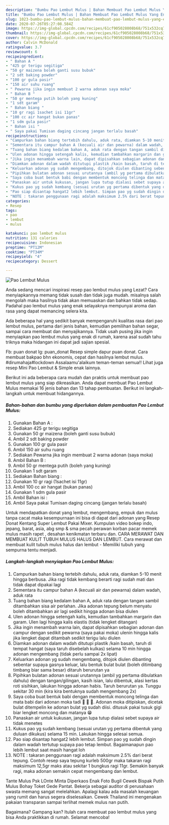 ```yaml
---
description: "Bumbu Pao Lembut Mulus | Bahan Membuat Pao Lembut Mulus Yang Enak dan Simpel"
title: "Bumbu Pao Lembut Mulus | Bahan Membuat Pao Lembut Mulus Yang Enak dan Simpel"
slug: 1023-bumbu-pao-lembut-mulus-bahan-membuat-pao-lembut-mulus-yang-enak-dan-simpel
date: 2020-07-26T05:27:08.584Z
image: https://img-global.cpcdn.com/recipes/61cf905028008b68/751x532cq70/pao-lembut-mulus-foto-resep-utama.jpg
thumbnail: https://img-global.cpcdn.com/recipes/61cf905028008b68/751x532cq70/pao-lembut-mulus-foto-resep-utama.jpg
cover: https://img-global.cpcdn.com/recipes/61cf905028008b68/751x532cq70/pao-lembut-mulus-foto-resep-utama.jpg
author: Calvin McDonald
ratingvalue: 3.7
reviewcount: 6
recipeingredient:
- " Bahan A "
- "425 gr terigu segitiga"
- "50 gr maizena boleh ganti susu bubuk"
- "2 sdt baking powder"
- "100 gr gula pasir"
- "150 air suhu ruang"
- " Pewarna jika ingin membuat 2 warna adonan saya moka"
- " Bahan B "
- "50 gr mentega putih boleh yang kuning"
- "1 sdt garam"
- " Bahan biang "
- "10 gr ragi 1sachet isi 11gr"
- "100 cc air hangat bukan panas"
- "1 sdm gula pasir"
- " Bahan isi "
- " Saya pakai Tumisan daging cincang jangan terlalu basah"
recipeinstructions:
- "Campurkan bahan biang tertebih dahulu, aduk rata, diamkan 5-10 menit hingga berbusa. Jika ragi tidak kembang berarti ragi sudah mati dan tidak dapat dipakai lagi"
- "Sementara itu campur bahan A (kecuali air dan pewarna) dalam wadah, aduk rata"
- "Tuang bahan biang kedalam bahan A, aduk rata dengan tangan sambil ditambahkan sisa air perlahan. Jika adonan tepung belum menyatu boleh ditambahkan air lagi sedikit hingga adonan bisa diulen"
- "Ulen adonan hingga setengah kalis, kemudian tambahkan margarin dan garam. Ulen lagi hingga kalis elastis (tidak lengket ditangan)"
- "Jika ingin menambah warna lain, dapat dipisahkan sebagian adonan dan campur dengan sedikit pewarna (saya pakai moka) ulenin hingga kalis jika lengket dapat ditambah sedikit terigu lalu diulen"
- "Diamkan adonan dalam wadah ditutupi plastik /kain basah, taruh di tempat hangat (saya taruh disebelah kulkas) selama 10 min hingga adonan mengembang (tidak perlu sampai 2x lipat)"
- "Keluarkan adonan yg sudah mengembang, ditojok diulen dibanting sebentar supaya gasnya keluar, lalu bentuk bulat bulat (boleh ditimbang timbang biar sama besar) ditaruh berurutan ya"
- "Pipihkan bulatan adonan sesuai urutannya (ambil yg pertama dibulatkan dahulu) dengan tangan/gilingan, kasih isian, lalu dibentuk, alasi kertas roti sisihkan, lakukan hingga adonan habis. Taruh berurutan ya. Tunggu sekitar 30 min (kira kira bentuknya sudah mengembang 2x)"
- "Saya coba buat bentuk babi dengan membentuk moncong telinga dan mata babi dari adonan moka tadi 🐷 🐷 🐷. Adonan moka ditipiskan, dicetak bulat ditempelin ke adonan bulat yg sudah diisi. ditusuk pakai tusuk gigi biar lengket moncong dan matanya 😁"
- "Panaskan air untuk kukusan, jangan lupa tutup dialasi sebet supaya air tidak menetes"
- "Kukus pao yg sudah kembang (sesuai urutan yg pertama dibentuk yang duluan dikukus) selama 15 min. Lakukan hingga selesai semua."
- "Pao siap disantap hangat2 lebih lembut. Simpan pao yg sudah dingin dalam wadah tertutup supaya pao tetap lembut. Bagaimanapun pao lebih lembut saat masih hangat loh"
- "NOTE : takaran penggunaan ragi adalah maksimum 2.5% dari berat tepung. Contoh resep saya tepung kurleb 500gr maka takaran ragi maksimum 12,5gr maks atau sekitar 1 bungkus ragi 11gr. Semakin banyak ragi, maka adonan semakin cepat mengembang dan lembut."
categories:
- Resep
tags:
- pao
- lembut
- mulus

katakunci: pao lembut mulus 
nutrition: 131 calories
recipecuisine: Indonesian
preptime: "PT12M"
cooktime: "PT34M"
recipeyield: "4"
recipecategory: Dessert

---
```



![Pao Lembut Mulus](https://img-global.cpcdn.com/recipes/61cf905028008b68/751x532cq70/pao-lembut-mulus-foto-resep-utama.jpg)

Anda sedang mencari inspirasi resep pao lembut mulus yang Lezat? Cara menyiapkannya memang tidak susah dan tidak juga mudah. misalnya salah mengolah maka hasilnya tidak akan memuaskan dan bahkan tidak sedap. Padahal pao lembut mulus yang enak selayaknya mempunyai aroma dan rasa yang dapat memancing selera kita.

Ada beberapa hal yang sedikit banyak mempengaruhi kualitas rasa dari pao lembut mulus, pertama dari jenis bahan, kemudian pemilihan bahan segar, sampai cara membuat dan menyajikannya. Tidak usah pusing jika ingin menyiapkan pao lembut mulus yang enak di rumah, karena asal sudah tahu triknya maka hidangan ini dapat jadi sajian spesial.

Fb: puan donat Ig: puan_donat Resep simple dapur puan donat. Cara membuat bakpao bhn ekonomis, cepat dan hasilnya lembut mulus. #dirumahaja#lockdown Assalaamu&#39;alaikum teman-teman semua!! Lihat juga resep Mini Pao Lembut &amp; Simple enak lainnya.


Berikut ini ada beberapa cara mudah dan praktis untuk membuat pao lembut mulus yang siap dikreasikan. Anda dapat membuat Pao Lembut Mulus memakai 16 jenis bahan dan 13 tahap pembuatan. Berikut ini langkah-langkah untuk membuat hidangannya.

<!--inarticleads1-->

##### Bahan-bahan dan bumbu yang diperlukan dalam pembuatan Pao Lembut Mulus:

1. Gunakan  Bahan A :
1. Sediakan 425 gr terigu segitiga
1. Gunakan 50 gr maizena (boleh ganti susu bubuk)
1. Ambil 2 sdt baking powder
1. Gunakan 100 gr gula pasir
1. Ambil 150 air suhu ruang
1. Sediakan  Pewarna jika ingin membuat 2 warna adonan (saya moka)
1. Ambil  Bahan B :
1. Ambil 50 gr mentega putih (boleh yang kuning)
1. Gunakan 1 sdt garam
1. Sediakan  Bahan biang :
1. Gunakan 10 gr ragi (1sachet isi 11gr)
1. Ambil 100 cc air hangat (bukan panas)
1. Gunakan 1 sdm gula pasir
1. Ambil  Bahan isi :
1. Ambil  Saya pakai Tumisan daging cincang (jangan terlalu basah)


Untuk mendapatkan donat yang lembut, mengembang, empuk dan mulus tanpa cacat maka kesempurnaan ini bisa di dapat dari adonan yang Resep Donat Kentang Super Lembut Pakai Mixer. Kumpulan video bokep indo, jepang, barat, asia, abg smp &amp; sma pecah perawan korban pacar memek mulus masih rapet , desahan kenikmatan terbaru dan. CARA MERAWAT DAN MEMBUAT KULIT TUBUH MULUS HALUS DAN LEMBUT. Cara merawat dan membuat kulit tubuh mulus halus dan lembut - Memiliki tubuh yang sempurna tentu menjadi. 

<!--inarticleads2-->

##### Langkah-langkah menyiapkan Pao Lembut Mulus:

1. Campurkan bahan biang tertebih dahulu, aduk rata, diamkan 5-10 menit hingga berbusa. Jika ragi tidak kembang berarti ragi sudah mati dan tidak dapat dipakai lagi
1. Sementara itu campur bahan A (kecuali air dan pewarna) dalam wadah, aduk rata
1. Tuang bahan biang kedalam bahan A, aduk rata dengan tangan sambil ditambahkan sisa air perlahan. Jika adonan tepung belum menyatu boleh ditambahkan air lagi sedikit hingga adonan bisa diulen
1. Ulen adonan hingga setengah kalis, kemudian tambahkan margarin dan garam. Ulen lagi hingga kalis elastis (tidak lengket ditangan)
1. Jika ingin menambah warna lain, dapat dipisahkan sebagian adonan dan campur dengan sedikit pewarna (saya pakai moka) ulenin hingga kalis jika lengket dapat ditambah sedikit terigu lalu diulen
1. Diamkan adonan dalam wadah ditutupi plastik /kain basah, taruh di tempat hangat (saya taruh disebelah kulkas) selama 10 min hingga adonan mengembang (tidak perlu sampai 2x lipat)
1. Keluarkan adonan yg sudah mengembang, ditojok diulen dibanting sebentar supaya gasnya keluar, lalu bentuk bulat bulat (boleh ditimbang timbang biar sama besar) ditaruh berurutan ya
1. Pipihkan bulatan adonan sesuai urutannya (ambil yg pertama dibulatkan dahulu) dengan tangan/gilingan, kasih isian, lalu dibentuk, alasi kertas roti sisihkan, lakukan hingga adonan habis. Taruh berurutan ya. Tunggu sekitar 30 min (kira kira bentuknya sudah mengembang 2x)
1. Saya coba buat bentuk babi dengan membentuk moncong telinga dan mata babi dari adonan moka tadi 🐷 🐷 🐷. Adonan moka ditipiskan, dicetak bulat ditempelin ke adonan bulat yg sudah diisi. ditusuk pakai tusuk gigi biar lengket moncong dan matanya 😁
1. Panaskan air untuk kukusan, jangan lupa tutup dialasi sebet supaya air tidak menetes
1. Kukus pao yg sudah kembang (sesuai urutan yg pertama dibentuk yang duluan dikukus) selama 15 min. Lakukan hingga selesai semua.
1. Pao siap disantap hangat2 lebih lembut. Simpan pao yg sudah dingin dalam wadah tertutup supaya pao tetap lembut. Bagaimanapun pao lebih lembut saat masih hangat loh
1. NOTE : takaran penggunaan ragi adalah maksimum 2.5% dari berat tepung. Contoh resep saya tepung kurleb 500gr maka takaran ragi maksimum 12,5gr maks atau sekitar 1 bungkus ragi 11gr. Semakin banyak ragi, maka adonan semakin cepat mengembang dan lembut.


Tante Mulus Psk LOnte Minta Diperkaos Enak Foto Bugil Cewek Bispak Putih Mulus Bohay Toket Gede Pantat. Bekerja sebagai auditor di perusahaan swasta memang sangat melelahkan. Apalagi kalau ada masalah keuangan yang rumit dan harus segera diselesaikan. Cewek Thailand ini mengenakan pakaian transparan sampai terlihat memek mulus nan putih. 

Bagaimana? Gampang kan? Itulah cara membuat pao lembut mulus yang bisa Anda praktikkan di rumah. Selamat mencoba!
